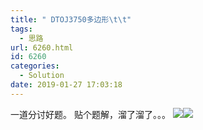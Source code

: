 ```yaml
---
title: " DTOJ3750多边形\t\t"
tags:
  - 思路
url: 6260.html
id: 6260
categories:
  - Solution
date: 2019-01-27 17:03:18
---
```


一道分讨好题。 贴个题解，溜了溜了。。。 ![](http://www.dtenomde.com/wp-content/uploads/2019/01/批注-2019-01-04-130415-1024x552.jpg)![](http://www.dtenomde.com/wp-content/uploads/2019/01/批注-2019-01-04-130548-1024x450.jpg)